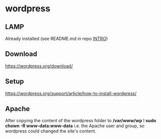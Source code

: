 # wordpress

## LAMP

Already installed (see README.md in repo [INTRO](https://github.com/PhP-Pj/Intro/blob/master/README.md))

## Download
https://wordpress.org/download/

## Setup

https://wordpress.org/support/article/how-to-install-wordpress/

## Apache

After copying the content of the wordpress folder to **/var/www/wp** I **sudo chown -R www-data:www-data** i.e. the Apache user and group, so wordpress could changed the site's content.

